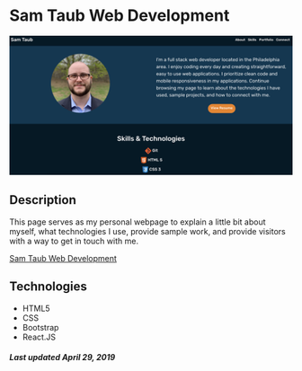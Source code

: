 # Sam Taub Web Development

![Image of my homepage](/src/assets/images/readme1.png)


## Description
This page serves as my personal webpage to explain a little bit about myself, what technologies I use, provide sample work, and provide visitors with a way to get in touch with me.

[Sam Taub Web Development](https://www.samtaubweb.dev/)

## Technologies

* HTML5
* CSS
* Bootstrap
* React.JS

##### Last updated April 29, 2019